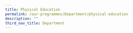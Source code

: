 ```yaml
---
title: Physical Education
permalink: /our-programmes/Department/physical-education
description: ""
third_nav_title: Department
---
```

